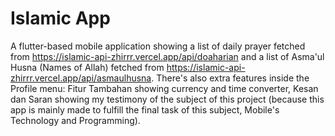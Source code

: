 # Islamic App

A flutter-based mobile application showing a list of daily prayer fetched from https://islamic-api-zhirrr.vercel.app/api/doaharian and a list of Asma'ul Husna (Names of Allah) fetched from https://islamic-api-zhirrr.vercel.app/api/asmaulhusna. There's also extra features inside the Profile menu: Fitur Tambahan showing currency and time converter, Kesan dan Saran showing my testimony of the subject of this project (because this app is mainly made to fulfill the final task of this subject, Mobile's Technology and Programming).
